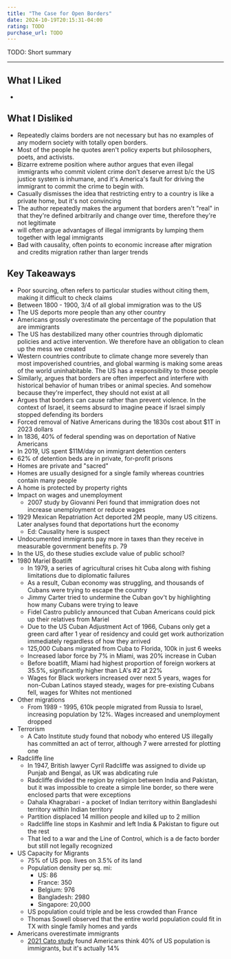 ```yaml
---
title: "The Case for Open Borders"
date: 2024-10-19T20:15:31-04:00
rating: TODO
purchase_url: TODO
---
```


TODO: Short summary

<!--more-->

---

## What I Liked

-

## What I Disliked

- Repeatedly claims borders are not necessary but has no examples of any modern society with totally open borders.
- Most of the people he quotes aren't policy experts but philosophers, poets, and activists.
- Bizarre extreme position where author argues that even illegal immigrants who commit violent crime don't deserve arrest b/c the US justice system is inhumane, and it's America's fault for driving the immigrant to commit the crime to begin with.
- Casually dismisses the idea that restricting entry to a country is like a private home, but it's not convincing
- The author repeatedly makes the argument that borders aren't "real" in that they're defined arbitrarily and change over time, therefore they're not legitimate
- will often argue advantages of illegal immigrants by lumping them together with legal immigrants
- Bad with causality, often points to economic increase after migration and credits migration rather than larger trends

## Key Takeaways

- Poor sourcing, often refers to particular studies without citing them, making it difficult to check claims
- Between 1800 - 1900, 3/4 of all global immigration was to the US
- The US deports more people than any other country
- Americans grossly overestimate the percentage of the population that are immigrants
- The US has destabilized many other countries through diplomatic policies and active intervention. We therefore have an obligation to clean up the mess we created
- Western countries contribute to climate change more severely than most impoverished countries, and global warming is making some areas of the world uninhabitable. The US has a responsibility to those people
- Similarly, argues that borders are often imperfect and interfere with historical behavior of human tribes or animal species. And somehow because they're imperfect, they should not exist at all
- Argues that borders can cause rather than prevent violence. In the context of Israel, it seems absurd to imagine peace if Israel simply stopped defending its borders
- Forced removal of Native Americans during the 1830s cost about $1T in 2023 dollars
- In 1836, 40% of federal spending was on deportation of Native Americans
- In 2019, US spent $11M/day on immigrant detention centers
- 62% of detention beds are in private, for-profit prisons
- Homes are private and "sacred"
- Homes are usually designed for a single family whereas countries contain many people
- A home is protected by property rights
- Impact on wages and unemployment
  - 2007 study by Giovanni Peri found that immigration does not increase unemployment or reduce wages
- 1929 Mexican Repatriation Act deported 2M people, many US citizens. Later analyses found that deportations hurt the economy
  - Ed: Causality here is suspect
- Undocumented immigrants pay more in taxes than they receive in measurable government benefits p. 79
- In the US, do these studies exclude value of public school?
- 1980 Mariel Boatlift
  - In 1979, a series of agricultural crises hit Cuba along with fishing limitations due to diplomatic failures
  - As a result, Cuban economy was struggling, and thousands of Cubans were trying to escape the country
  - Jimmy Carter tried to undermine the Cuban gov't by highlighting how many Cubans were trying to leave
  - Fidel Castro publicly announced that Cuban Americans could pick up their relatives from Mariel
  - Due to the US Cuban Adjustment Act of 1966, Cubans only get a green card after 1 year of residency and could get work authorization immediately regardless of how they arrived
  - 125,000 Cubans migrated from Cuba to Florida, 100k in just 6 weeks
  - Increased labor force by 7% in Miami, was 20% increase in Cuban
  - Before boatlift, Miami had highest proportion of foreign workers at 35.5%, significantly higher than LA's #2 at 22%
  - Wages for Black workers increased over next 5 years, wages for non-Cuban Latinos stayed steady, wages for pre-existing Cubans fell, wages for Whites not mentioned
- Other migrations
  - From 1989 - 1995, 610k people migrated from Russia to Israel, increasing population by 12%. Wages increased and unemployment dropped
- Terrorism
  - A Cato Institute study found that nobody who entered US illegally has committed an act of terror, although 7 were arrested for plotting one
- Radcliffe line
  - In 1947, British lawyer Cyril Radcliffe was assigned to divide up Punjab and Bengal, as UK was abdicating rule
  - Radcliffe divided the region by religion between India and Pakistan, but it was impossible to create a simple line border, so there were enclosed parts that were exceptions
  - Dahala Khagrabari - a pocket of Indian territory within Bangladeshi territory within Indian territory
  - Partition displaced 14 million people and killed up to 2 million
  - Radcliffe line stops in Kashmir and left India & Pakistan to figure out the rest
  - That led to a war and the Line of Control, which is a de facto border but still not legally recognized
- US Capacity for Migrants
  - 75% of US pop. lives on 3.5% of its land
  - Population density per sq. mi:
    - US: 86
    - France: 350
    - Belgium: 976
    - Bangladesh: 2980
    - Singapore: 20,000
  - US population could triple and be less crowded than France
  - Thomas Sowell observed that the entire world population could fit in TX with single family homes and yards
- Americans overestimate immigrants
  - [2021 Cato study](https://www.cato.org/survey-reports/e-pluribus-unum-findings-cato-institute-2021-immigration-identity-national-survey) found Americans think 40% of US population is immigrants, but it's actually 14%
